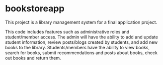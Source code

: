 # bookstoreapp
This project is a library management system for a final application project.

This code includes features such as administrative roles and student/member access. 
The admin will have the ability to add and update student information, review posts/blogs created by students, and add new books to the library.
Students/members have the ability to view books, search for books, submit recommendations and posts about books, check out books and return them.
